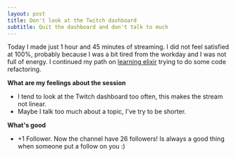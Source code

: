 ```yaml
---
layout: post
title: Don't look at the Twitch dashboard
subtitle: Quit the dashboard and don't talk to much
---
```


Today I made just 1 hour and 45 minutes of streaming. I did not feel satisfied at 100%, probably because I was a bit tired from the workday and I was not full of energy. I continued my path on [learning elixir](https://github.com/joebew42/elixir-playground) trying to do some code refactoring.

**What are my feelings about the session**

* I tend to look at the Twitch dashboard too often, this makes the stream not linear.
* Maybe I talk too much about a topic, I've try to be shorter.

**What's good**

* +1 Follower. Now the channel have 26 followers! Is always a good thing when someone put a follow on you :)
